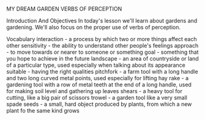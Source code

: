 MY DREAM GARDEN
VERBS OF PERCEPTION

Introduction And Objectives
In today's lesson we'll learn about gardens and gardening.
We'll also focus on the proper use of verbs of perception.

Vocabulary
interaction - a process by which two or more things affect each other
sensitivity - the ability to understand other people's feelings
approach - to move towards or nearer to someone or something
goal - something that you hope to achieve in the future
landscape - an area of countryside or land of a particular type, used especially when talking about its appearance
suitable - having the right qualities
pitchfork - a farm tool with a long handle and two long curved metal points, used especially for lifting hay
rake - a gardening tool with a row of metal teeth at the end of a long handle, used for making soil level and gathering up leaves
shears - a heavy tool for cutting, like a big pair of scissors
trowel - a garden tool like a very small spade
seeds - a small, hard object produced by plants, from which a new plant fo the same kind grows



